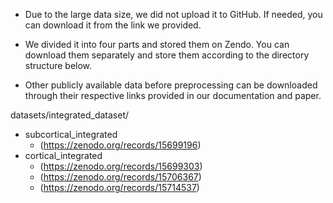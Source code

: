 - Due to the large data size, we did not upload it to GitHub. If needed, you can download it from the link we provided.

- We divided it into four parts and stored them on Zendo. You can download them separately and store them according to the directory structure below.

- Other publicly available data before preprocessing can be downloaded through their respective links provided in our documentation and paper.


datasets/integrated_dataset/
- subcortical_integrated
    - (https://zenodo.org/records/15699196)
- cortical_integrated
    - (https://zenodo.org/records/15699303)
    - (https://zenodo.org/records/15706367)
    - (https://zenodo.org/records/15714537)
